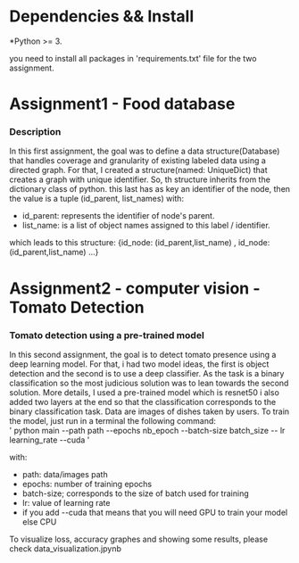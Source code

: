 # Dependencies && Install
*Python >= 3.

you need to install all packages in 'requirements.txt' file for the two assignment.

# Assignment1 - Food database

### Description

In this first assignment, the goal was to define a data structure(Database) that handles coverage and granularity of existing labeled data using a directed graph. For that, I created a structure(named: UniqueDict) that creates a graph with unique identifier. So, th structure inherits from the dictionary class of python. this last has as key an identifier of the node, then the value is a tuple (id_parent, list_names) with:  
* id_parent: represents the identifier of node's parent. 
* list_name: is a list of object names assigned to this label / identifier.

which leads to this structure: {id_node: (id_parent,list_name) , id_node: (id_parent,list_name) ...}




# Assignment2 - computer vision - Tomato Detection


### Tomato detection using a pre-trained model
In this second assignment, the goal is to detect tomato presence using a deep learning model. For that, i had two model ideas, the first is object detection and the second is to use a deep classifier. As the task is a binary classification so the most judicious solution was to lean towards the second solution.
More details, I used a pre-trained model which is resnet50 i also added two layers at the end  so that the classification corresponds to the binary classification task. Data are images of dishes taken by users. To train the model, just run in a terminal the following command:   
' python main --path path --epochs nb_epoch --batch-size batch_size -- lr learning_rate --cuda '

with:
* path: data/images path
* epochs: number of training epochs
* batch-size; corresponds to the size of batch used for training
* lr: value of learning rate
* if you add --cuda that means  that you will need GPU to train your model else CPU


To visualize loss, accuracy graphes and showing some results, please check data_visualization.jpynb 


